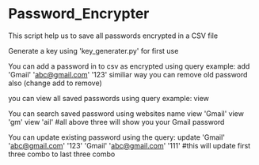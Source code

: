 # Password_Encrypter
This script help us to save all passwords encrypted in a CSV file

Generate a key using 'key_generater.py' for first use

You can add a password in to csv as encrypted using query example:
add 'Gmail' 'abc@gmail.com' '123'
similiar way you can remove old password also (change add to remove)

you can view all saved passwords using query example:
view 

You can search saved password using websites name
view 'Gmail'
view 'gm'
view 'ail'
#all above three will show you your Gmail password

You can update existing password using the query:
update 'Gmail' 'abc@gmail.com' '123' 'Gmail' 'abc@gmail.com' '111'
#this will update first three combo to last three combo
